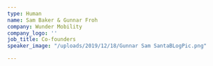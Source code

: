 ```yaml
---
type: Human
name: Sam Baker & Gunnar Froh
company: Wunder Mobility
company_logo: ''
job_title: Co-founders
speaker_image: "/uploads/2019/12/18/Gunnar Sam SantaBLogPic.png"

---
```

